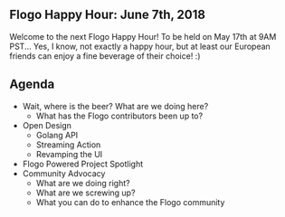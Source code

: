 ## Flogo Happy Hour: June 7th, 2018
Welcome to the next Flogo Happy Hour! To be held on May 17th at 9AM PST... Yes, I know, not exactly a happy hour, but at least our European friends can enjoy a fine beverage of their choice! :)

## Agenda
- Wait, where is the beer? What are we doing here?
  * What has the Flogo contributors been up to?
- Open Design
  * Golang API
  * Streaming Action
  * Revamping the UI
- Flogo Powered Project Spotlight
- Community Advocacy
  * What are we doing right?
  * What are we screwing up?
  * What you can do to enhance the Flogo community
